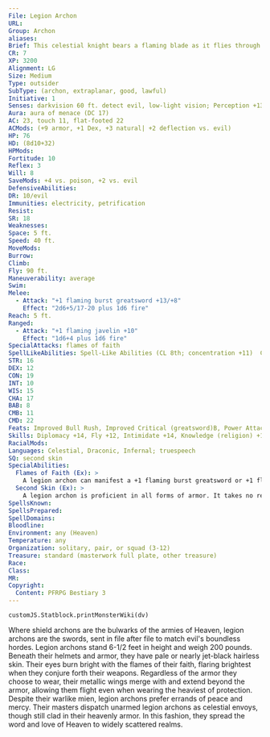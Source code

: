 ```yaml
---
File: Legion Archon
URL: 
Group: Archon
aliases: 
Brief: This celestial knight bears a flaming blade as it flies through the air on metallic wings that seem to grow from its armor.
CR: 7
XP: 3200
Alignment: LG
Size: Medium
Type: outsider
SubType: (archon, extraplanar, good, lawful)
Initiative: 1
Senses: darkvision 60 ft. detect evil, low-light vision; Perception +13
Aura: aura of menace (DC 17)
AC: 23, touch 11, flat-footed 22
ACMods: (+9 armor, +1 Dex, +3 natural| +2 deflection vs. evil)
HP: 76
HD: (8d10+32)
HPMods: 
Fortitude: 10
Reflex: 3
Will: 8
SaveMods: +4 vs. poison, +2 vs. evil
DefensiveAbilities: 
DR: 10/evil
Immunities: electricity, petrification
Resist: 
SR: 18
Weaknesses: 
Space: 5 ft.
Speed: 40 ft.
MoveMods: 
Burrow: 
Climb: 
Fly: 90 ft.
Maneuverability: average
Swim: 
Melee: 
  - Attack: "+1 flaming burst greatsword +13/+8"
    Effect: "2d6+5/17-20 plus 1d6 fire"
Reach: 5 ft.
Ranged: 
  - Attack: "+1 flaming javelin +10"
    Effect: "1d6+4 plus 1d6 fire"
SpecialAttacks: flames of faith
SpellLikeAbilities: Spell-Like Abilities (CL 8th; concentration +11)  Constant-detect evil, magic circle against evil   At Will-aid, continual flame, greater teleport (self plus 50 lbs. of objects only), message   3/day-align weapon, mirror image, versatile weapon*
STR: 16
DEX: 12
CON: 19
INT: 10
WIS: 15
CHA: 17
BAB: 8
CMB: 11
CMD: 22
Feats: Improved Bull Rush, Improved Critical (greatsword)B, Power Attack, Vital Strike, Weapon Focus (greatsword), Whirlwind AttackB
Skills: Diplomacy +14, Fly +12, Intimidate +14, Knowledge (religion) +11, Perception +13, Sense Motive +9, Survival +9
RacialMods: 
Languages: Celestial, Draconic, Infernal; truespeech
SQ: second skin
SpecialAbilities:
  Flames of Faith (Ex): >
    A legion archon can manifest a +1 flaming burst greatsword or +1 flaming javelin as a move-equivalent action. The legion archon's sword vanishes if it leaves its hand, and its javelin vanishes after striking or missing its target.
  Second Skin (Ex): >
    A legion archon is proficient in all forms of armor. It takes no reduction to its speed or any armor check penalties from wearing any sort of armor. Most legion archons wear full plate armor.
SpellsKnown: 
SpellsPrepared: 
SpellDomains: 
Bloodline: 
Environment: any (Heaven)
Temperature: any
Organization: solitary, pair, or squad (3-12)
Treasure: standard (masterwork full plate, other treasure)
Race: 
Class: 
MR: 
Copyright:
  Content: PFRPG Bestiary 3
---
```

```dataviewjs
customJS.Statblock.printMonsterWiki(dv)
```
Where shield archons are the bulwarks of the armies of Heaven, legion archons are the swords, sent in file after file to match evil's boundless hordes.  Legion archons stand 6-1/2 feet in height and weigh 200 pounds. Beneath their helmets and armor, they have pale or nearly jet-black hairless skin. Their eyes burn bright with the flames of their faith, flaring brightest when they conjure forth their weapons. Regardless of the armor they choose to wear, their metallic wings merge with and extend beyond the armor, allowing them flight even when wearing the heaviest of protection.  Despite their warlike mien, legion archons prefer errands of peace and mercy. Their masters dispatch unarmed legion archons as celestial envoys, though still clad in their heavenly armor. In this fashion, they spread the word and love of Heaven to widely scattered realms.
